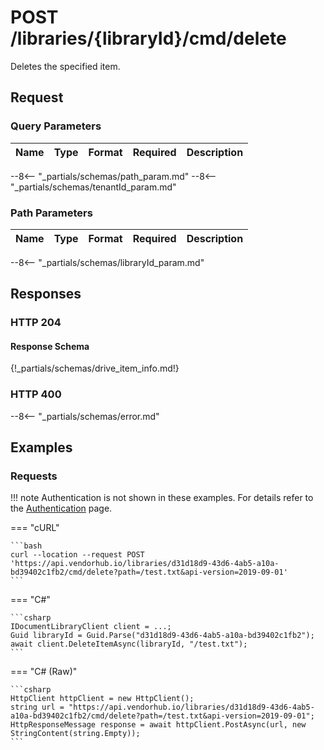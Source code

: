 # **POST**   /libraries/{libraryId}/cmd/delete

Deletes the specified item.

## Request

### Query Parameters

| Name | Type | Format | Required | Description |
| ---- | ---- | ------ | -------- | ----------- |
--8<-- "_partials/schemas/path_param.md"
--8<-- "_partials/schemas/tenantId_param.md"

### Path Parameters

| Name | Type | Format | Required | Description |
| ---- | ---- | ------ | -------- | ----------- |
--8<-- "_partials/schemas/libraryId_param.md"

## Responses

### HTTP 204

#### Response Schema

{!_partials/schemas/drive_item_info.md!}

### HTTP 400

--8<-- "_partials/schemas/error.md"

## Examples

### Requests

!!! note
    Authentication is not shown in these examples. For details refer to the [Authentication](../auth.md) page.

=== "cURL"

    ```bash
    curl --location --request POST 'https://api.vendorhub.io/libraries/d31d18d9-43d6-4ab5-a10a-bd39402c1fb2/cmd/delete?path=/test.txt&api-version=2019-09-01'
    ```

=== "C#"

    ```csharp
    IDocumentLibraryClient client = ...;
    Guid libraryId = Guid.Parse("d31d18d9-43d6-4ab5-a10a-bd39402c1fb2");
    await client.DeleteItemAsync(libraryId, "/test.txt");
    ```

=== "C# (Raw)"

    ```csharp
    HttpClient httpClient = new HttpClient();
    string url = "https://api.vendorhub.io/libraries/d31d18d9-43d6-4ab5-a10a-bd39402c1fb2/cmd/delete?path=/test.txt&api-version=2019-09-01";
    HttpResponseMessage response = await httpClient.PostAsync(url, new StringContent(string.Empty));
    ```
